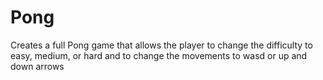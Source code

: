 # Pong
Creates a full Pong game that allows the player to change the difficulty to easy, medium, or hard and to change the movements to wasd or up and down arrows
